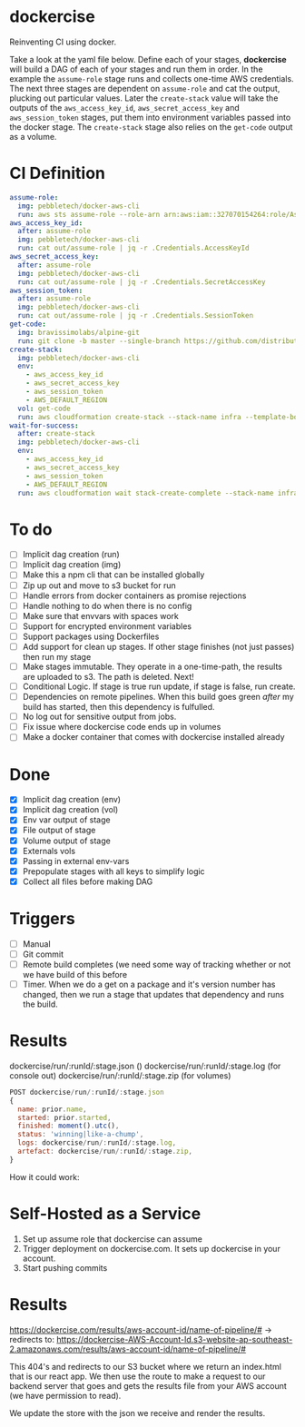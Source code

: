 # dockercise

Reinventing CI using docker.

Take a look at the yaml file below. Define each of your stages, **dockercise** will build a DAG of each of your stages and run them in order. In the example the `assume-role` stage runs and collects one-time AWS credentials. The next three stages are dependent on `assume-role` and cat the output, plucking out particular values. Later the `create-stack` value will take the outputs of the `aws_access_key_id`, `aws_secret_access_key` and `aws_session_token` stages, put them into environment variables passed into the docker stage. The `create-stack` stage also relies on the `get-code` output as a volume.

# CI Definition

```yaml
assume-role:
  img: pebbletech/docker-aws-cli
  run: aws sts assume-role --role-arn arn:aws:iam::327070154264:role/AssumeThis --role-session-name deploy
aws_access_key_id:
  after: assume-role
  img: pebbletech/docker-aws-cli
  run: cat out/assume-role | jq -r .Credentials.AccessKeyId
aws_secret_access_key:
  after: assume-role
  img: pebbletech/docker-aws-cli
  run: cat out/assume-role | jq -r .Credentials.SecretAccessKey
aws_session_token:
  after: assume-role
  img: pebbletech/docker-aws-cli
  run: cat out/assume-role | jq -r .Credentials.SessionToken
get-code:
  img: bravissimolabs/alpine-git
  run: git clone -b master --single-branch https://github.com/distributedlife/dockercise.git get-code
create-stack:
  img: pebbletech/docker-aws-cli
  env:
    - aws_access_key_id
    - aws_secret_access_key
    - aws_session_token
    - AWS_DEFAULT_REGION
  vol: get-code
  run: aws cloudformation create-stack --stack-name infra --template-body file://get-code/example.yaml
wait-for-success:
  after: create-stack
  img: pebbletech/docker-aws-cli
  env:
    - aws_access_key_id
    - aws_secret_access_key
    - aws_session_token
    - AWS_DEFAULT_REGION
  run: aws cloudformation wait stack-create-complete --stack-name infra
```

# To do
- [ ] Implicit dag creation (run)
- [ ] Implicit dag creation (img)
- [ ] Make this a npm cli that can be installed globally
- [ ] Zip up out and move to s3 bucket for run
- [ ] Handle errors from docker containers as promise rejections
- [ ] Handle nothing to do when there is no config
- [ ] Make sure that envvars with spaces work
- [ ] Support for encrypted environment variables
- [ ] Support packages using Dockerfiles
- [ ] Add support for clean up stages. If other stage finishes (not just passes) then run my stage
- [ ] Make stages immutable. They operate in a one-time-path, the results are uploaded to s3. The path is deleted. Next!
- [ ] Conditional Logic. If stage is true run update, if stage is false, run create.
- [ ] Dependencies on remote pipelines. When this build goes green _after_ my build has started, then this dependency is fulfulled.
- [ ] No log out for sensitive output from jobs.
- [ ] Fix issue where dockercise code ends up in volumes
- [ ] Make a docker container that comes with dockercise installed already

# Done
- [x] Implicit dag creation (env)
- [x] Implicit dag creation (vol)
- [x] Env var output of stage
- [x] File output of stage
- [x] Volume output of stage
- [x] Externals vols
- [x] Passing in external env-vars
- [x] Prepopulate stages with all keys to simplify logic
- [x] Collect all files before making DAG

# Triggers
- [ ] Manual
- [ ] Git commit
- [ ] Remote build completes (we need some way of tracking whether or not we have build of this before
- [ ] Timer. When we do a get on a package and it's version number has changed, then we run a stage that updates that dependency and runs the build.

# Results

dockercise/run/:runId/:stage.json ()
dockercise/run/:runId/:stage.log (for console out)
dockercise/run/:runId/:stage.zip (for volumes)

```javascript
POST dockercise/run/:runId/:stage.json
{
  name: prior.name,
  started: prior.started,
  finished: moment().utc(),
  status: 'winning|like-a-chump',
  logs: dockercise/run/:runId/:stage.log,
  artefact: dockercise/run/:runId/:stage.zip,
}
```


How it could work:

# Self-Hosted as a Service
1. Set up assume role that dockercise can assume
2. Trigger deployment on dockercise.com. It sets up dockercise in your account.
3. Start pushing commits


# Results
https://dockercise.com/results/aws-account-id/name-of-pipeline/# -> redirects to:
https://dockercise-AWS-Account-Id.s3-website-ap-southeast-2.amazonaws.com/results/aws-account-id/name-of-pipeline/#

This 404's and redirects to our S3 bucket where we return an index.html that is our react app. We then use the route to make a request to our backend server that goes and gets the results file from your AWS account (we have permission to read).

We update the store with the json we receive and render the results.
